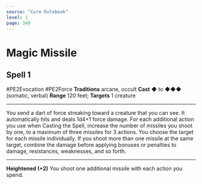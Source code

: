 ```yaml
---
source: "Core Rulebook"
level: 1
page: 349
---
```


# Magic Missile
## Spell 1
#PE2Evocation #PE2Force 
**Traditions** arcane, occult
**Cast** ◆ to ◆◆◆ (somatic, verbal)
**Range** 120 feet; **Targets** 1 creature

-----
You send a dart of force streaking toward a creature that you can see. It automatically hits and deals 1d4+1 force damage. For each additional action you use when Casting the Spell, increase the number of missiles you shoot by one, to a maximum of three missiles for 3 actions. You choose the target for each missile individually. If you shoot more than one missile at the same target, combine the damage before applying bonuses or penalties to damage, resistances, weaknesses, and so forth.  

---
**Heightened (+2)** You shoot one additional missile with each action you spend.